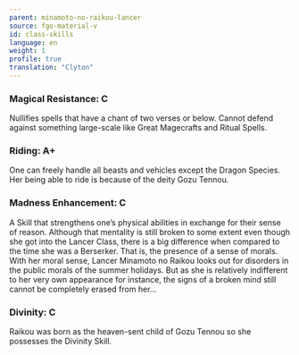 ```yaml
---
parent: minamoto-no-raikou-lancer
source: fgo-material-v
id: class-skills
language: en
weight: 1
profile: true
translation: "Clyton"
---
```


### Magical Resistance: C

Nullifies spells that have a chant of two verses or below. Cannot defend against something large-scale like Great Magecrafts and Ritual Spells.

### Riding: A+

One can freely handle all beasts and vehicles except the Dragon Species.
Her being able to ride is because of the deity Gozu Tennou.

### Madness Enhancement: C

A Skill that strengthens one’s physical abilities in exchange for their sense of reason.
Although that mentality is still broken to some extent even though she got into the Lancer Class, there is a big difference when compared to the time she was a Berserker. That is, the presence of a sense of morals. With her moral sense, Lancer Minamoto no Raikou looks out for disorders in the public morals of the summer holidays. But as she is relatively indifferent to her very own appearance for instance, the signs of a broken mind still cannot be completely erased from her…

### Divinity: C

Raikou was born as the heaven-sent child of Gozu Tennou so she possesses the Divinity Skill.
